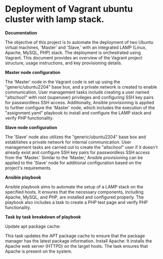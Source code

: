 # Deployment of Vagrant ubuntu cluster with lamp stack.
**Documentation**

The objective of this project is to automate the deployment of two Ubuntu virtual machines, 'Master' and 'Slave,' with an integrated LAMP (Linux, Apache, MySQL, PHP) stack. The deployment is orchestrated using Vagrant. This document provides an overview of the Vagrant project structure, usage instructions, and key provisioning details.

**Master node configuration**

The 'Master' node in the Vagrant code is set up using the "generic/ubuntu2204" base box, and a private network is created to enable communication. User management tasks include creating a user named "altschool" with root (superuser) privileges and configuring SSH key pairs for passwordless SSH access. Additionally, Ansible provisioning is applied to further configure the 'Master' node, which includes the execution of the "assignment.yaml" playbook to install and configure the LAMP stack and verify PHP functionality.

**Slave node configuration**

The 'Slave' node also utilizes the "generic/ubuntu2204" base box and establishes a private network for internal communication. User management tasks are carried out to create the "altschool" user if it doesn't already exist and configure SSH key pairs for passwordless SSH access from the 'Master.' Similar to the 'Master,' Ansible provisioning can be applied to the 'Slave' node for additional configuration based on the project's requirements.

**Ansible playbook**

Ansible playbook aims to automate the setup of a LAMP stack on the specified hosts. It ensures that the necessary components, including Apache, MySQL, and PHP, are installed and configured properly. The playbook also includes a task to create a PHP test page and verify PHP functionality.

**Task by task breakdown of playbook**

Update apt package cache:

This task updates the APT package cache to ensure that the package manager has the latest package information.
Install Apache:
It installs the Apache web server (HTTPD) on the target hosts. The task ensures that Apache is present on the system.
